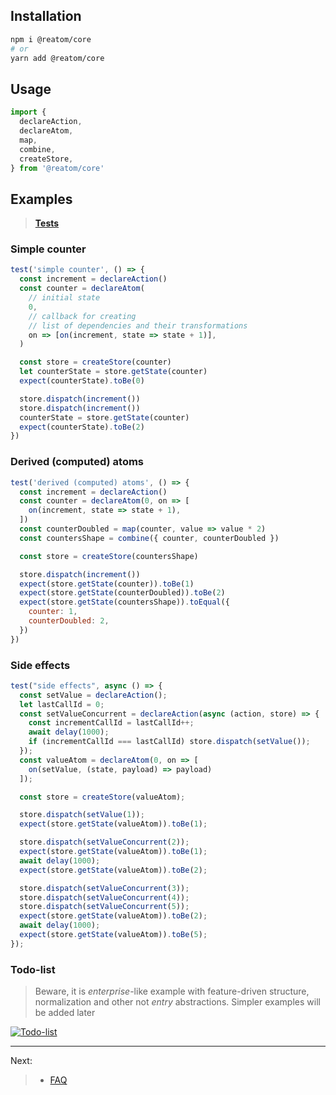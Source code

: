 ## Installation

```sh
npm i @reatom/core
# or
yarn add @reatom/core
```

## Usage

```javascript
import {
  declareAction,
  declareAtom,
  map,
  combine,
  createStore,
} from '@reatom/core'
```

## Examples

> **[Tests](src/__tests__/examples/counter.ts)**

### Simple counter

```js
test('simple counter', () => {
  const increment = declareAction()
  const counter = declareAtom(
    // initial state
    0,
    // callback for creating
    // list of dependencies and their transformations
    on => [on(increment, state => state + 1)],
  )

  const store = createStore(counter)
  let counterState = store.getState(counter)
  expect(counterState).toBe(0)

  store.dispatch(increment())
  store.dispatch(increment())
  counterState = store.getState(counter)
  expect(counterState).toBe(2)
})
```

### Derived (computed) atoms

```js
test('derived (computed) atoms', () => {
  const increment = declareAction()
  const counter = declareAtom(0, on => [
    on(increment, state => state + 1),
  ])
  const counterDoubled = map(counter, value => value * 2)
  const countersShape = combine({ counter, counterDoubled })

  const store = createStore(countersShape)

  store.dispatch(increment())
  expect(store.getState(counter)).toBe(1)
  expect(store.getState(counterDoubled)).toBe(2)
  expect(store.getState(countersShape)).toEqual({
    counter: 1,
    counterDoubled: 2,
  })
})
```

### Side effects

```js
test("side effects", async () => {
  const setValue = declareAction();
  let lastCallId = 0;
  const setValueConcurrent = declareAction(async (action, store) => {
    const incrementCallId = lastCallId++;
    await delay(1000);
    if (incrementCallId === lastCallId) store.dispatch(setValue());
  });
  const valueAtom = declareAtom(0, on => [
    on(setValue, (state, payload) => payload)
  ]);

  const store = createStore(valueAtom);

  store.dispatch(setValue(1));
  expect(store.getState(valueAtom)).toBe(1);

  store.dispatch(setValueConcurrent(2));
  expect(store.getState(valueAtom)).toBe(1);
  await delay(1000);
  expect(store.getState(valueAtom)).toBe(2);

  store.dispatch(setValueConcurrent(3));
  store.dispatch(setValueConcurrent(4));
  store.dispatch(setValueConcurrent(5));
  expect(store.getState(valueAtom)).toBe(2);
  await delay(1000);
  expect(store.getState(valueAtom)).toBe(5);
});

```

### Todo-list

> Beware, it is _enterprise_-like example with feature-driven structure, normalization and other not _entry_ abstractions. Simpler examples will be added later

[![Todo-list](https://codesandbox.io/static/img/play-codesandbox.svg)](https://codesandbox.io/s/reatom-todo-app-fikvf)

---

Next:

> - <a href="https://artalar.github.io/reatom/#/faq">FAQ</a>
